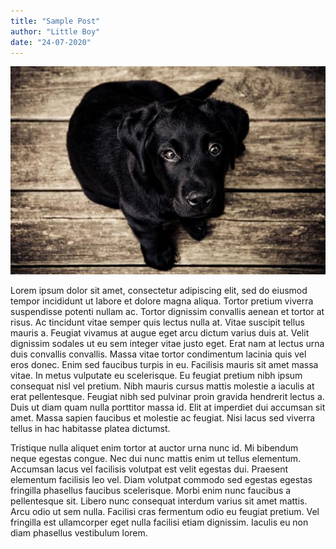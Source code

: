 ```yaml
---
title: "Sample Post"
author: "Little Boy"
date: "24-07-2020"
---
```


![Random Image](./img/abc.png)

Lorem ipsum dolor sit amet, consectetur adipiscing elit, sed do eiusmod tempor incididunt ut labore et dolore magna aliqua. Tortor pretium viverra suspendisse potenti nullam ac. Tortor dignissim convallis aenean et tortor at risus. Ac tincidunt vitae semper quis lectus nulla at. Vitae suscipit tellus mauris a. Feugiat vivamus at augue eget arcu dictum varius duis at. Velit dignissim sodales ut eu sem integer vitae justo eget. Erat nam at lectus urna duis convallis convallis. Massa vitae tortor condimentum lacinia quis vel eros donec. Enim sed faucibus turpis in eu. Facilisis mauris sit amet massa vitae. In metus vulputate eu scelerisque. Eu feugiat pretium nibh ipsum consequat nisl vel pretium. Nibh mauris cursus mattis molestie a iaculis at erat pellentesque. Feugiat nibh sed pulvinar proin gravida hendrerit lectus a. Duis ut diam quam nulla porttitor massa id. Elit at imperdiet dui accumsan sit amet. Massa sapien faucibus et molestie ac feugiat. Nisi lacus sed viverra tellus in hac habitasse platea dictumst.

Tristique nulla aliquet enim tortor at auctor urna nunc id. Mi bibendum neque egestas congue. Nec dui nunc mattis enim ut tellus elementum. Accumsan lacus vel facilisis volutpat est velit egestas dui. Praesent elementum facilisis leo vel. Diam volutpat commodo sed egestas egestas fringilla phasellus faucibus scelerisque. Morbi enim nunc faucibus a pellentesque sit. Libero nunc consequat interdum varius sit amet mattis. Arcu odio ut sem nulla. Facilisi cras fermentum odio eu feugiat pretium. Vel fringilla est ullamcorper eget nulla facilisi etiam dignissim. Iaculis eu non diam phasellus vestibulum lorem.